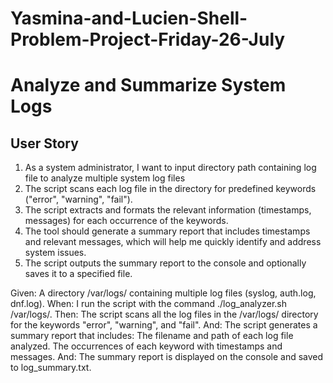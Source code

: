 # Yasmina-and-Lucien-Shell-Problem-Project-Friday-26-July

# Analyze and Summarize System Logs


## User Story

1. As a system administrator, I want to input directory path containing log file to analyze multiple system log files
2. The script scans each log file in the directory for predefined keywords ("error", "warning", "fail").
3. The script extracts and formats the relevant information (timestamps, messages) for each occurrence of the keywords.
4. The tool should generate a summary report that includes timestamps and relevant messages, which will help me quickly identify and address system issues.
5. The script outputs the summary report to the console and optionally saves it to a specified file.



Given: A directory /var/logs/ containing multiple log files (syslog, auth.log, dnf.log).
When: I run the script with the command ./log_analyzer.sh /var/logs/.
Then: The script scans all the log files in the /var/logs/ directory for the keywords "error", "warning", and "fail".
And: The script generates a summary report that includes:
The filename and path of each log file analyzed.
The occurrences of each keyword with timestamps and messages.
And: The summary report is displayed on the console and saved to log_summary.txt.
